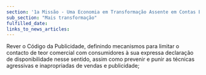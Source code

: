 ```yaml
---
section: '1a Missão - Uma Economia em Transformação Assente em Contas Equilibradas'
sub_section: "Mais transformação"
fulfilled_date:
links_to_news_articles:
---
```


Rever o Código da Publicidade, definindo mecanismos para limitar o contacto de teor comercial com consumidores à sua expressa declaração de disponibilidade nesse sentido, assim como prevenir e punir as técnicas agressivas e inapropriadas de vendas e publicidade;